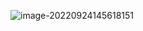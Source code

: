 ![image-20220924145618151](https://manv-typora.oss-cn-hangzhou.aliyuncs.com/typora-imgimage-20220924145618151.png)